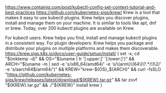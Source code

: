 https://www.containiq.com/post/kubectl-config-set-context-tutorial-and-best-practices
https://github.com/kubernetes-sigs/krew/
Krew is a tool that makes it easy to use kubectl plugins. Krew helps you discover plugins, install and manage them on your machine. It is similar to tools like apt, dnf or brew. Today, over 200 kubectl plugins are available on Krew.

For kubectl users: Krew helps you find, install and manage kubectl plugins in a consistent way.
For plugin developers: Krew helps you package and distribute your plugins on multiple platforms and makes them discoverable.
https://krew.sigs.k8s.io/docs/user-guide/setup/install/
(
  set -x; cd "$(mktemp -d)" &&
  OS="$(uname | tr '[:upper:]' '[:lower:]')" &&
  ARCH="$(uname -m | sed -e 's/x86_64/amd64/' -e 's/\(arm\)\(64\)\?.*/\1\2/' -e 's/aarch64$/arm64/')" &&
  KREW="krew-${OS}_${ARCH}" &&
  curl -fsSLO "https://github.com/kubernetes-sigs/krew/releases/latest/download/${KREW}.tar.gz" &&
  tar zxvf "${KREW}.tar.gz" &&
  ./"${KREW}" install krew
)
